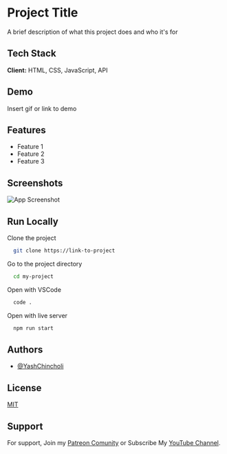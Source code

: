 # Project Title

A brief description of what this project does and who it's for

## Tech Stack

**Client:** HTML, CSS, JavaScript, API

## Demo

Insert gif or link to demo

## Features

- Feature 1
- Feature 2
- Feature 3

## Screenshots

![App Screenshot](https://via.placeholder.com/468x300?text=App+Screenshot+Here)

## Run Locally

Clone the project

```bash
  git clone https://link-to-project
```

Go to the project directory

```bash
  cd my-project
```

Open with VSCode

```bash
  code .
```

Open with live server

```bash
  npm run start
```

## Authors

- [@YashChincholi](https://www.github.com/YashChincholi)

## License

[MIT](https://choosealicense.com/licenses/mit/)

## Support

For support, Join my [Patreon Comunity](https://www.patreon.com/YashChincholi/membership) or Subscribe My [YouTube Channel](https://youtube.com/@YashChincholi).
